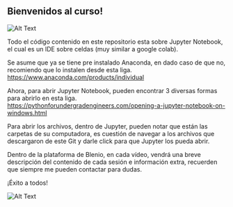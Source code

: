 ## Bienvenidos al curso!

![Alt Text](https://media1.tenor.com/images/743df11bb5b286f4229652f2c15c2487/tenor.gif)

Todo el código contenido en este repositorio esta sobre Jupyter Notebook, el cual es un IDE sobre celdas (muy similar a google colab).

Se asume que ya se tiene pre instalado Anaconda, en dado caso de que no, recomiendo que lo instalen desde esta liga.
https://www.anaconda.com/products/individual

Ahora, para abrir Jupyter Notebook, pueden encontrar 3 diversas formas para abrirlo en esta liga.
https://pythonforundergradengineers.com/opening-a-jupyter-notebook-on-windows.html

Para abrir los archivos, dentro de Jupyter, pueden notar que están las carpetas de su computadora, es cuestión de navegar a los archivos que descargaron de este
Git y darle click para que Jupyter los pueda abrir.

Dentro de la plataforma de Blenio, en cada vídeo, vendrá una breve descripción del contenido de cada sesión e información extra, recuerden que siempre me pueden
contactar para dudas.

¡Éxito a todos!

![Alt Text](https://media1.tenor.com/images/615b30e1321ac97e8dbea99a225bf00e/tenor.gif)
